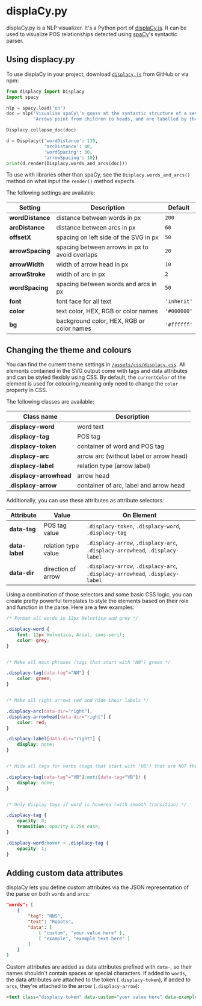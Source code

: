 # displaCy.py

displaCy.py is a NLP visualizer. It's a Python port of [displaCy.js](https://github.com/explosion/displacy).
It can be used to visualize POS relationships detected using [spaCy](https://spacy.io)'s syntactic parser.

## Using displacy.py

To use displaCy in your project, download [`displacy.js`](assets/js/displacy.js) from GitHub or via npm:

```python
from displacy import Displacy
import spacy

nlp = spacy.load('en')
doc = nlp('Visualise spaCy\'s guess at the syntactic structure of a sentence. '
          'Arrows point from children to heads, and are labelled by their relation type.')

Displacy.collapse_doc(doc)

d = Displacy({'wordDistance': 130,
              'arcDistance': 40,
              'wordSpacing': 30,
              'arrowSpacing': 10})
print(d.render(Displacy.words_and_arcs(doc)))
```

To use with libraries other than spaCy, see the `Displacy.words_and_arcs()` method
on what input the `render()` method expects.

The following settings are available:

| Setting | Description | Default |
| --- | --- | --- |
| **wordDistance** | distance between words in px | `200` |
| **arcDistance** | distance between arcs in px | `60` |
| **offsetX** | spacing on left side of the SVG in px | `50` |
| **arrowSpacing** | spacing between arrows in px to avoid overlaps | `20` |
| **arrowWidth** | width of arrow head in px | `10` |
| **arrowStroke** | width of arc in px | `2` |
| **wordSpacing** | spacing between words and arcs in px | `50` |
| **font** | font face for all text | `'inherit'` |
| **color** | text color, HEX, RGB or color names | `'#000000'` |
| **bg** | background color, HEX, RGB or color names | `'#ffffff'` |


## Changing the theme and colours

You can find the current theme settings in [`/assets/css/displacy.css`](assets/css/displacy.css).
All elements contained in the SVG output come with tags and data attributes and can be styled flexibly using CSS.
By default, the `currentColor` of the element is used for colouring,meaning only need to change the `color` property
in CSS.

The following classes are available:

| Class name | Description |
| --- | --- |
| **.displacy-word** | word text
| **.displacy-tag** | POS tag
| **.displacy-token** | container of word and POS tag
| **.displacy-arc** | arrow arc (without label or arrow head)
| **.displacy-label** | relation type (arrow label)
| **.displacy-arrowhead** | arrow head
| **.displacy-arrow** | container of arc, label and arrow head

Additionally, you can use these attributes as attribute selectors:

| Attribute | Value | On Element |
| --- | --- | --- |
| **data-tag** | POS tag value | `.displacy-token`, `.displacy-word`, `.displacy-tag` |
| **data-label** | relation type value | `.displacy-arrow`, `.displacy-arc`, `.displacy-arrowhead`, `.displacy-label` |
| **data-dir** | direction of arrow | `.displacy-arrow`, `.displacy-arc`, `.displacy-arrowhead`, `.displacy-label` |

Using a combination of those selectors and some basic CSS logic, you can create pretty powerful templates
to style the elements based on their role and function in the parse. Here are a few examples:

```css
/* Format all words in 12px Helvetica and grey */

.displacy-word {
    font: 12px Helvetica, Arial, sans-serif;
    color: grey;
}


/* Make all noun phrases (tags that start with "NN") green */

.displacy-tag[data-tag^="NN"] {
    color: green;
}


/* Make all right arrows red and hide their labels */

.displacy-arc[data-dir="right"],
.displacy-arrowhead[data-dir="right"] {
    color: red;
}

.displacy-label[data-dir="right"] {
    display: none;
}


/* Hide all tags for verbs (tags that start with "VB") that are NOT the base form ("VB") */

.displacy-tag[data-tag^="VB"]:not([data-tag="VB"]) {
    display: none;
}


/* Only display tags if word is hovered (with smooth transition) */

.displacy-tag {
    opacity: 0;
    transition: opacity 0.25s ease;
}

.displacy-word:hover + .displacy-tag {
    opacity: 1;
}
```

## Adding custom data attributes

displaCy lets you define custom attributes via the JSON representation of the parse on both `words` and `arcs`:

```json
"words": [
    {
        "tag": "NNS",
        "text": "Robots",
        "data": [
            [ "custom", "your value here" ],
            [ "example", "example text here" ]
        ]
    }
]
```

Custom attributes are added as data attributes prefixed with `data-`, so their names shouldn't contain spaces
or special characters. If added to `words`, the data attributes are attached to the token (`.displacy-token`),
if added to `arcs`, they're attached to the arrow (`.displacy-arrow`):

```html
<text class="displacy-token" data-custom="your value here" data-example="example text here">...</text>
```
